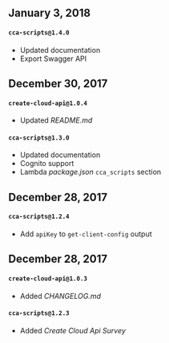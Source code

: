## January 3, 2018

#### `cca-scripts@1.4.0`

* Updated documentation
* Export Swagger API

## December 30, 2017

#### `create-cloud-api@1.0.4`

* Updated *README.md*

#### `cca-scripts@1.3.0`

* Updated documentation
* Cognito support
* Lambda *package.json* `cca_scripts` section

## December 28, 2017

#### `cca-scripts@1.2.4`

* Add `apiKey` to `get-client-config` output

## December 28, 2017

#### `create-cloud-api@1.0.3`

* Added *CHANGELOG.md*

#### `cca-scripts@1.2.3`

* Added *Create Cloud Api Survey*